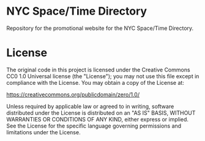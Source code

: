 # NYC Space/Time Directory

Repository for the promotional website for the NYC Space/Time Directory.

# License

The original code in this project is licensed under the Creative Commons CC0 1.0 Universal license (the "License"); you may not use this file except in compliance with the License. You may obtain a copy of the License at:

https://creativecommons.org/publicdomain/zero/1.0/

Unless required by applicable law or agreed to in writing, software distributed under the License is distributed on an "AS IS" BASIS, WITHOUT WARRANTIES OR CONDITIONS OF ANY KIND, either express or implied. See the License for the specific language governing permissions and limitations under the License.
